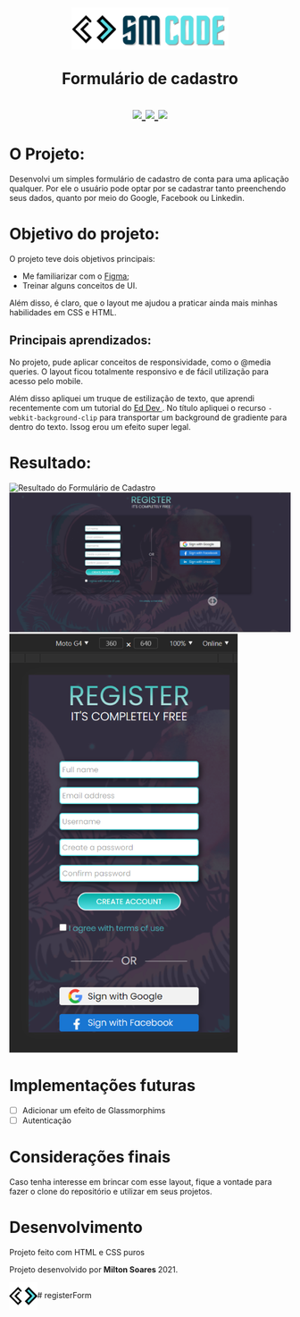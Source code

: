<h1 align="center"> 
<img src="/assets/images/SM-CODE-LOGO-2-CUT-SVG.svg" height="75">


<div align ="center">

  Formulário de cadastro

<a href="https://www.linkedin.com/in/soaresmilton/" target="_blank">
<img src="https://img.shields.io/badge/linkedin-%230077B5.svg?&style=for-the-badge&logo=linkedin&logoColor=white" /> 
</a>
<a href="https://www.youtube.com/channel/UCMsbUh0LDOMQCTBdBXwkFiQ" target="_blank">
<img src="https://img.shields.io/badge/youtube-%23FF0000.svg?&style=for-the-badge&logo=youtube&logoColor=white" />
</a>
<a href="https://www.instagram.com/soaresmiltinho/" target="_blank">
<img src="https://img.shields.io/badge/instagram-%23E4405F.svg?&style=for-the-badge&logo=instagram&logoColor=white" />
</a>
</div>
</h1>

# O Projeto:
Desenvolvi um simples formulário de cadastro de conta para uma aplicação qualquer. Por ele o usuário pode optar por se cadastrar tanto preenchendo seus dados, quanto por meio do Google, Facebook ou Linkedin.

# Objetivo do projeto:

O projeto teve dois objetivos principais:

- Me familiarizar com o <a href="https://www.figma.com/" target="_blank">Figma</a>;
- Treinar alguns conceitos de UI.

Além disso, é claro, que o layout me ajudou a praticar ainda mais minhas habilidades em CSS e HTML.

## Principais aprendizados:

No projeto, pude aplicar conceitos de responsividade, como o @media queries. O layout ficou totalmente responsivo e de fácil utilização para acesso pelo mobile.

Além disso apliquei um truque de estilização de texto, que aprendi recentemente com um tutorial do <a href="https://www.youtube.com/watch?v=gE-Yuu2eEio" target="_blank"> Ed Dev </a>. No título apliquei o recurso `-webkit-background-clip` para transportar um background de gradiente para dentro do texto. Issog erou um efeito super legal.

# Resultado:
<img src="/assets/images/resultado-final-formulario.gif" alt="Resultado do Formulário de Cadastro">

<img src="/assets/images/resultado-1.png" alt="Resultado do Formulário de Cadastro">
<img src="/assets/images/resultado-2.png" alt="Resultado do Formulário de Cadastro" height="750">

# Implementações futuras
- [ ] Adicionar um efeito de Glassmorphims
- [ ] Autenticação

# Considerações finais
Caso tenha interesse em brincar com esse layout, fique a vontade para fazer o clone do repositório e utilizar em seus projetos.

# Desenvolvimento
Projeto feito com HTML e CSS puros
<p>
Projeto desenvolvido por <strong> Milton Soares </strong> 2021.
</p>
<img src="/assets/images/SM-CODE-ICON.png" height="50" align="center">#   r e g i s t e r F o r m 
 
 
